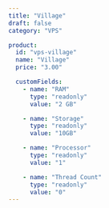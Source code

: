 ```yaml
---
title: "Village"
draft: false
category: "VPS"

product:
  id: "vps-village"
  name: "Village"
  price: "3.00"

  customFields:
    - name: "RAM"
      type: "readonly"
      value: "2 GB"

    - name: "Storage"
      type: "readonly"
      value: "10GB"

    - name: "Processor"
      type: "readonly"
      value: "1"

    - name: "Thread Count"
      type: "readonly"
      value: "0"
---
```

